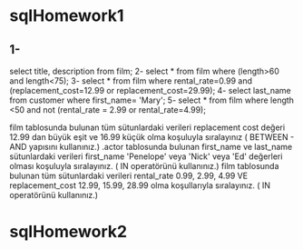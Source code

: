 # sqlHomework1

## 1-
select title, description from film;
2-
select * from film
where (length>60 and length<75);
3-
select * from film
where rental_rate=0.99 and (replacement_cost=12.99 or replacement_cost=29.99);
4-
select last_name from customer
where first_name= 'Mary';
5-
select * from film
where length <50 and 
not (rental_rate = 2.99 or rental_rate=4.99);


film tablosunda bulunan tüm sütunlardaki verileri replacement cost değeri 12.99 dan büyük eşit ve 16.99 küçük olma koşuluyla sıralayınız ( BETWEEN - AND yapısını kullanınız.)
.actor tablosunda bulunan first_name ve last_name sütunlardaki verileri first_name 'Penelope' veya 'Nick' veya 'Ed' değerleri olması koşuluyla sıralayınız. ( IN operatörünü kullanınız.)
film tablosunda bulunan tüm sütunlardaki verileri rental_rate 0.99, 2.99, 4.99 VE replacement_cost 12.99, 15.99, 28.99 olma koşullarıyla sıralayınız. ( IN operatörünü kullanınız.)
# sqlHomework2

